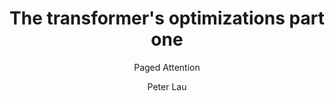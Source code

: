 ---
title: "The transformer's optimizations part one"
subtitle: "Paged Attention"
layout: post
author: "Peter Lau"
published: true
header-style: text
tags:
  - Computer science
  - LLM
  - Transformers
  - vLLM 
---